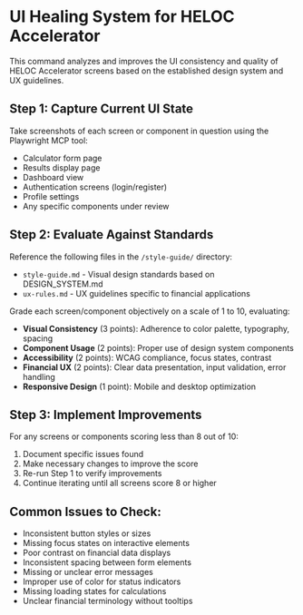 # UI Healing System for HELOC Accelerator

This command analyzes and improves the UI consistency and quality of HELOC Accelerator screens based on the established design system and UX guidelines.

## Step 1: Capture Current UI State
Take screenshots of each screen or component in question using the Playwright MCP tool:
- Calculator form page
- Results display page
- Dashboard view
- Authentication screens (login/register)
- Profile settings
- Any specific components under review

## Step 2: Evaluate Against Standards
Reference the following files in the `/style-guide/` directory:
- `style-guide.md` - Visual design standards based on DESIGN_SYSTEM.md
- `ux-rules.md` - UX guidelines specific to financial applications

Grade each screen/component objectively on a scale of 1 to 10, evaluating:
- **Visual Consistency** (3 points): Adherence to color palette, typography, spacing
- **Component Usage** (2 points): Proper use of design system components
- **Accessibility** (2 points): WCAG compliance, focus states, contrast
- **Financial UX** (2 points): Clear data presentation, input validation, error handling
- **Responsive Design** (1 point): Mobile and desktop optimization

## Step 3: Implement Improvements
For any screens or components scoring less than 8 out of 10:
1. Document specific issues found
2. Make necessary changes to improve the score
3. Re-run Step 1 to verify improvements
4. Continue iterating until all screens score 8 or higher

## Common Issues to Check:
- Inconsistent button styles or sizes
- Missing focus states on interactive elements
- Poor contrast on financial data displays
- Inconsistent spacing between form elements
- Missing or unclear error messages
- Improper use of color for status indicators
- Missing loading states for calculations
- Unclear financial terminology without tooltips